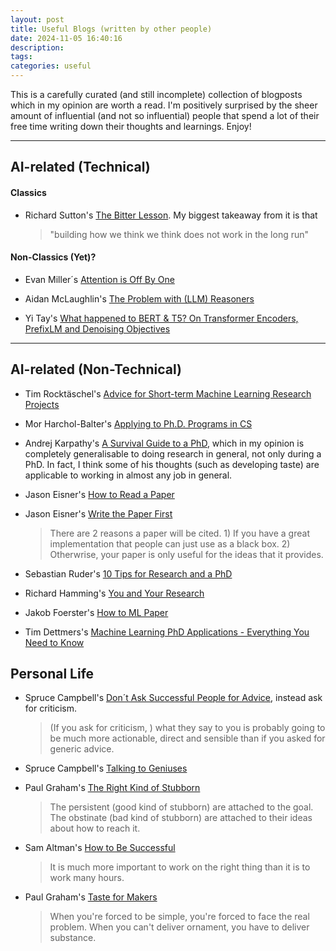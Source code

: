 ```yaml
---
layout: post
title: Useful Blogs (written by other people)
date: 2024-11-05 16:40:16
description:
tags:
categories: useful
---
```


This is a carefully curated (and still incomplete) collection of blogposts which in my opinion are worth a read. I'm positively surprised by the sheer amount of influential (and not so influential) people that spend a lot of their free time writing down their thoughts and learnings. Enjoy!

<hr>

## AI-related (Technical)

#### Classics

- Richard Sutton's [The Bitter Lesson](http://www.incompleteideas.net/IncIdeas/BitterLesson.html). My biggest takeaway from it is that

  > "building how we think we think does not work in the long run"

#### Non-Classics (Yet)?

- Evan Miller´s [Attention is Off By One](https://www.evanmiller.org/attention-is-off-by-one.html)

- Aidan McLaughlin's [The Problem with (LLM) Reasoners](https://aidanmclaughlin.notion.site/reasoners-problem)

- Yi Tay's [What happened to BERT & T5? On Transformer Encoders, PrefixLM and Denoising Objectives](https://www.yitay.net/blog/model-architecture-blogpost-encoders-prefixlm-denoising)

<hr>

## AI-related (Non-Technical)

- Tim Rocktäschel's [Advice for Short-term Machine Learning Research Projects](https://rockt.github.io/2018/08/29/msc-advice)

- Mor Harchol-Balter's [Applying to Ph.D. Programs in CS](https://www.cs.cmu.edu/~harchol/gradschooltalk.pdf)

- Andrej Karpathy's [A Survival Guide to a PhD](https://karpathy.github.io/2016/09/07/phd/), which in my opinion is completely generalisable to doing research in general, not only during a PhD. In fact, I think some of his thoughts (such as developing taste) are applicable to working in almost any job in general.

- Jason Eisner's [How to Read a Paper](https://www.cs.jhu.edu/~jason/advice/how-to-read-a-paper.html)

- Jason Eisner's [Write the Paper First](https://www.cs.jhu.edu/~jason/advice/write-the-paper-first.html?ref=ruder.io)

  > There are 2 reasons a paper will be cited. 1) If you have a great implementation that people can just use as a black box. 2) Otherwrise, your paper is only useful for the ideas that it provides.

- Sebastian Ruder's [10 Tips for Research and a PhD](https://www.ruder.io/10-tips-for-research-and-a-phd/#1-read-broadly-)

- Richard Hamming's [You and Your Research](https://www.cs.virginia.edu/~robins/YouAndYourResearch.html?ref=ruder.io)

- Jakob Foerster's [How to ML Paper](https://docs.google.com/document/d/16R1E2ExKUCP5SlXWHr-KzbVDx9DBUclra-EbU8IB-iE/edit?tab=t.0#heading=h.16t67gkeu9dx)

- Tim Dettmers's [Machine Learning PhD Applications - Everything You Need to Know](https://timdettmers.com/2018/11/26/phd-applications/)

## Personal Life

- Spruce Campbell's [Don´t Ask Successful People for Advice](https://spruce.world/blog/dont-ask-successful-people-for-advice.html), instead ask for criticism.

  > (If you ask for criticism, ) what they say to you is probably going to be much more actionable, direct and sensible than if you asked for generic advice.

- Spruce Campbell's [Talking to Geniuses](https://spruce.world/blog/talking-to-geniuses.html)

- Paul Graham's [The Right Kind of Stubborn](https://www.paulgraham.com/persistence.html#f1n)

  > The persistent (good kind of stubborn) are attached to the goal. The obstinate (bad kind of stubborn) are attached to their ideas about how to reach it.

- Sam Altman's [How to Be Successful](https://blog.samaltman.com/how-to-be-successful)

  > It is much more important to work on the right thing than it is to work many hours.

- Paul Graham's [Taste for Makers](https://paulgraham.com/taste.html)

  > When you're forced to be simple, you're forced to face the real problem. When you can't deliver ornament, you have to deliver substance.
